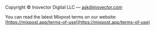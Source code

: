 Copyright © Inovector Digital LLC — <ask@inovector.com>

You can read the latest Mixpost terms on our website: [https://mixpost.app/terms-of-use](https://mixpost.app/terms-of-use)
